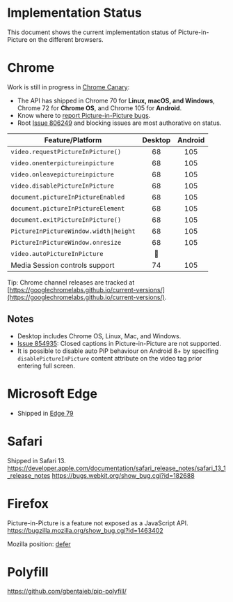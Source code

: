 # Implementation Status
This document shows the current implementation status of Picture-in-Picture on the different browsers.

# Chrome

Work is still in progress in [Chrome Canary](http://chrome.com/canary):

* The API has shipped in Chrome 70 for **Linux, macOS, and Windows**, Chrome 72 for **Chrome OS**, and Chrome 105 for **Android**.
* Know where to [report Picture-in-Picture bugs](https://bugs.chromium.org/p/chromium/issues/entry?components=Blink>Media>PictureInPicture).
* Root [Issue 806249](http://crbug.com/806249) and blocking issues are most authorative on status.

Feature/Platform                       | Desktop | Android |
-------------------------------------- | :-----: | :-----: |
`video.requestPictureInPicture()`      | 68      |  105    |
`video.onenterpictureinpicture`        | 68      |  105    |
`video.onleavepictureinpicture`        | 68      |  105    |
`video.disablePictureInPicture`        | 68      |  105    |
`document.pictureInPictureEnabled`     | 68      |  105    |
`document.pictureInPictureElement`     | 68      |  105    |
`document.exitPictureInPicture()`      | 68      |  105    |
`PictureInPictureWindow.width\|height` | 68      |  105    |
`PictureInPictureWindow.onresize`      | 68      |  105    |
`video.autoPictureInPicture`           | 👷      |         |
Media Session controls support         | 74      |  105    |

Tip: Chrome channel releases are tracked at [https://googlechromelabs.github.io/current-versions/](https://googlechromelabs.github.io/current-versions/).

## Notes
* Desktop includes Chrome OS, Linux, Mac, and Windows.
* [Issue 854935](http://crbug.com/854935): Closed captions in Picture-in-Picture are not supported.
* It is possible to disable auto PiP behaviour on Android 8+ by specifing `disablePictureInPicture` content attribute on the video tag prior entering full screen.

# Microsoft Edge
* Shipped in [Edge 79](https://www.microsoft.com/en-us/edge)

# Safari
Shipped in Safari 13.
https://developer.apple.com/documentation/safari_release_notes/safari_13_1_release_notes
https://bugs.webkit.org/show_bug.cgi?id=182688

# Firefox
Picture-in-Picture is a feature not exposed as a JavaScript API.
https://bugzilla.mozilla.org/show_bug.cgi?id=1463402

Mozilla position: [defer](https://github.com/mozilla/standards-positions/issues/72)

# Polyfill
https://github.com/gbentaieb/pip-polyfill/
